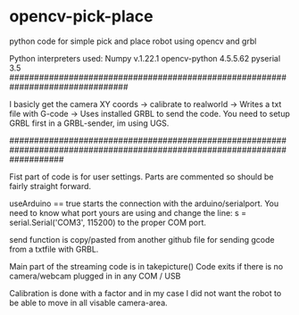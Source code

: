 # opencv-pick-place
python code for simple pick and place robot using opencv and grbl

Python interpreters used: Numpy v.1.22.1
                          opencv-python	4.5.5.62
                          pyserial	3.5
 ################################################################################
                        
                          
I basicly get the camera XY coords -> calibrate to realworld -> Writes a txt file with G-code -> Uses installed GRBL to send the code.
You need to setup GRBL first in a GRBL-sender, im using UGS.

###########################################################################################################################

Fist part of code is for user settings. Parts are commented so should be fairly straight forward.

useArduino == true starts the connection with the arduino/serialport. You need to know what port yours are using and change the line:
s = serial.Serial('COM3', 115200)
to the proper COM port.

send function is copy/pasted from another github file for sending gcode from a txtfile with GRBL.

Main part of the streaming code is in takepicture()
Code exits if there is no camera/webcam plugged in in any COM / USB

Calibration is done with a factor and in my case I did not want the robot to be able to move in all visable camera-area.
